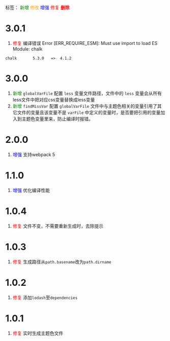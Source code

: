 标签：
<font color=green>新增</font>
<font color=orange>修改</font>
<font color=blue>增强</font>
<font color=red>修复</font>
<font color=red><strong>删除</strong></font>


# 3.0.1
1. <font color=red>修复</font> 编译错误 Error [ERR_REQUIRE_ESM]: Must use import to load ES Module: chalk
```
chalk       5.3.0   =>  4.1.2
```


# 3.0.0
1. <font color=green>新增</font> `globalVarFile` 配置 `less` 变量文件路径，文件中的 `less` 变量会从所有less文件中把对应css变量替换成less变量
2. <font color=green>新增</font> `findMissVar` 配置 `globalVarFile` 文件中与主题色相关的变量引用了其它文件的变量且该变量不是 `varFile` 中定义的变量时，是否要把引用的变量加入到主题色变量里来，防止编译时报错。


# 2.0.0
1. <font color=blue>增强</font> 支持webpack 5


# 1.1.0
1. <font color=blue>增强</font> 优化编译性能


# 1.0.4
1. <font color=red>修复</font> 文件不变，不需要重新生成时，去除提示


# 1.0.3
1. <font color=red>修复</font> 生成路径从`path.basename`改为`path.dirname`


# 1.0.2
1. <font color=red>修复</font> 添加`lodash`至`dependencies`


# 1.0.1
1. <font color=red>修复</font> 实时生成主题色文件
